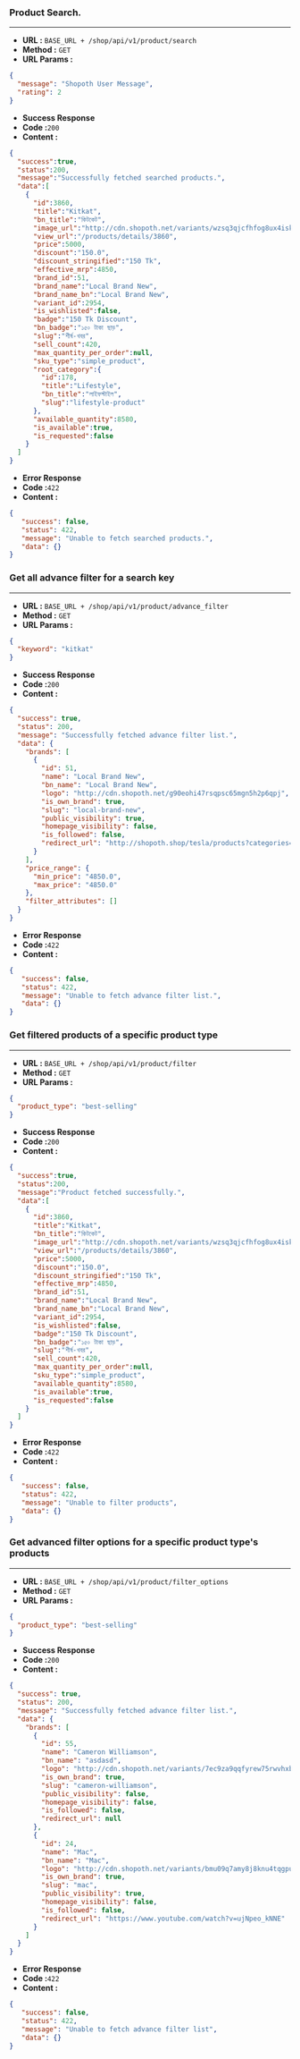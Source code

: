 ### Product Search.
___

* **URL :** `BASE_URL + /shop/api/v1/product/search`
* **Method :** `GET`
* **URL Params :**

```json
{
  "message": "Shopoth User Message",
  "rating": 2
}
```
* **Success Response**
 * **Code :**`200`
 * **Content :**
```json
{
  "success":true,
  "status":200,
  "message":"Successfully fetched searched products.",
  "data":[
    {
      "id":3860,
      "title":"Kitkat",
      "bn_title":"কিটকেট",
      "image_url":"http://cdn.shopoth.net/variants/wzsq3qjcfhfog8ux4isks4dgq5y0/f9e93ed00f659178f5d9dd0219fa6fbda188043a7202d3d8c5b71d4534090099",
      "view_url":"/products/details/3860",
      "price":5000,
      "discount":"150.0",
      "discount_stringified":"150 Tk",
      "effective_mrp":4850,
      "brand_id":51,
      "brand_name":"Local Brand New",
      "brand_name_bn":"Local Brand New",
      "variant_id":2954,
      "is_wishlisted":false,
      "badge":"150 Tk Discount",
      "bn_badge":"১৫০ টাকা ছাড়",
      "slug":"শীর্ষ-খবর",
      "sell_count":420,
      "max_quantity_per_order":null,
      "sku_type":"simple_product",
      "root_category":{
        "id":178,
        "title":"Lifestyle",
        "bn_title":"লাইফস্টাইল",
        "slug":"lifestyle-product"
      },
      "available_quantity":8580,
      "is_available":true,
      "is_requested":false
    }
  ]
}
```
* **Error Response**
 * **Code :**`422`
 * **Content :**
```json
{
   "success": false,
   "status": 422,
   "message": "Unable to fetch searched products.",
   "data": {}
}
```
### Get all advance filter for a search key
___

* **URL :** `BASE_URL + /shop/api/v1/product/advance_filter`
* **Method :** `GET`
* **URL Params :**

```json
{
  "keyword": "kitkat"
}
```
* **Success Response**
 * **Code :**`200`
 * **Content :**
```json
{
  "success": true,
  "status": 200,
  "message": "Successfully fetched advance filter list.",
  "data": {
    "brands": [
      {
        "id": 51,
        "name": "Local Brand New",
        "bn_name": "Local Brand New",
        "logo": "http://cdn.shopoth.net/g90eohi47rsqpsc65mgn5h2p6qpj",
        "is_own_brand": true,
        "slug": "local-brand-new",
        "public_visibility": true,
        "homepage_visibility": false,
        "is_followed": false,
        "redirect_url": "http://shopoth.shop/tesla/products?categories=health-care"
      }
    ],
    "price_range": {
      "min_price": "4850.0",
      "max_price": "4850.0"
    },
    "filter_attributes": []
  }
}
```
* **Error Response**
 * **Code :**`422`
 * **Content :**
```json
{
   "success": false,
   "status": 422,
   "message": "Unable to fetch advance filter list.",
   "data": {}
}
```
### Get filtered products of a specific product type
___

* **URL :** `BASE_URL + /shop/api/v1/product/filter`
* **Method :** `GET`
* **URL Params :**

```json
{
  "product_type": "best-selling"
}
```
* **Success Response**
 * **Code :**`200`
 * **Content :**
```json
{
  "success":true,
  "status":200,
  "message":"Product fetched successfully.",
  "data":[
    {
      "id":3860,
      "title":"Kitkat",
      "bn_title":"কিটকেট",
      "image_url":"http://cdn.shopoth.net/variants/wzsq3qjcfhfog8ux4isks4dgq5y0/f9e93ed00f659178f5d9dd0219fa6fbda188043a7202d3d8c5b71d4534090099",
      "view_url":"/products/details/3860",
      "price":5000,
      "discount":"150.0",
      "discount_stringified":"150 Tk",
      "effective_mrp":4850,
      "brand_id":51,
      "brand_name":"Local Brand New",
      "brand_name_bn":"Local Brand New",
      "variant_id":2954,
      "is_wishlisted":false,
      "badge":"150 Tk Discount",
      "bn_badge":"১৫০ টাকা ছাড়",
      "slug":"শীর্ষ-খবর",
      "sell_count":420,
      "max_quantity_per_order":null,
      "sku_type":"simple_product",
      "available_quantity":8580,
      "is_available":true,
      "is_requested":false
    }
  ]
}
```
* **Error Response**
 * **Code :**`422`
 * **Content :**
```json
{
   "success": false,
   "status": 422,
   "message": "Unable to filter products",
   "data": {}
}
```
### Get advanced filter options for a specific product type's products
___

* **URL :** `BASE_URL + /shop/api/v1/product/filter_options`
* **Method :** `GET`
* **URL Params :**

```json
{
  "product_type": "best-selling"
}
```
* **Success Response**
 * **Code :**`200`
 * **Content :**
```json
{
  "success": true,
  "status": 200,
  "message": "Successfully fetched advance filter list.",
  "data": {
    "brands": [
      {
        "id": 55,
        "name": "Cameron Williamson",
        "bn_name": "asdasd",
        "logo": "http://cdn.shopoth.net/variants/7ec9za9qqfyrew75rwvhxb6kufkp/f9e93ed00f659178f5d9dd0219fa6fbda188043a7202d3d8c5b71d4534090099",
        "is_own_brand": true,
        "slug": "cameron-williamson",
        "public_visibility": false,
        "homepage_visibility": false,
        "is_followed": false,
        "redirect_url": null
      },
      {
        "id": 24,
        "name": "Mac",
        "bn_name": "Mac",
        "logo": "http://cdn.shopoth.net/variants/bmu09q7amy8j8knu4tqgpu7vh3jm/f9e93ed00f659178f5d9dd0219fa6fbda188043a7202d3d8c5b71d4534090099",
        "is_own_brand": true,
        "slug": "mac",
        "public_visibility": true,
        "homepage_visibility": false,
        "is_followed": false,
        "redirect_url": "https://www.youtube.com/watch?v=ujNpeo_kNNE"
      }
    ]
  }
}
```
* **Error Response**
 * **Code :**`422`
 * **Content :**
```json
{
   "success": false,
   "status": 422,
   "message": "Unable to fetch advance filter list",
   "data": {}
}
```
